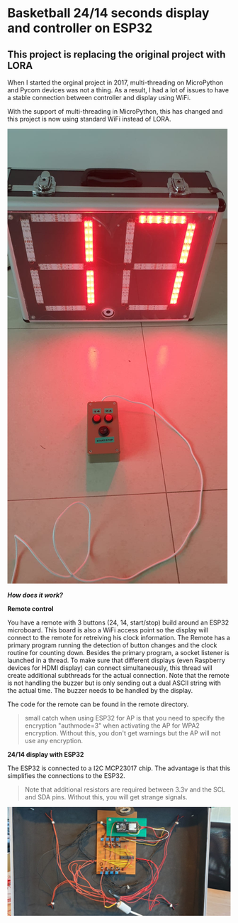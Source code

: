 # Basketball 24/14 seconds display and controller on ESP32

## This project is replacing the original project with LORA
When I started the orginal project in 2017, multi-threading on MicroPython and Pycom devices was not a thing.
As a result, I had a lot of issues to have a stable connection between controller and display using WiFi.

With the support of multi-threading in MicroPython, this has changed and this project is now using standard WiFi instead of LORA.

![Overview](images/shotclock.jpeg)

***How does it work?***

**Remote control**

You have a remote with 3 buttons (24, 14, start/stop) build around an ESP32 microboard.
This board is also a WiFi access point so the display will connect to the remote for retreiving his clock information.
The Remote has a primary program running the detection of button changes and the clock routine for counting down.
Besides the primary program, a socket listener is launched in a thread.  To make sure that different displays (even Raspberry devices for HDMI display) can connect simultaneously, this thread will create additional subthreads for the actual connection. 
Note that the remote is not handling the buzzer but is only sending out a dual ASCII string with the actual time.  The buzzer needs to be handled by the display.

The code for the remote can be found in the remote directory.
> small catch when using ESP32 for AP is that you need to specify the encryption "authmode=3" when activating the AP for WPA2 encryption.  Without this, you don't get warnings but the AP will not use any encryption.

**24/14 display with ESP32**

The ESP32 is connected to a I2C MCP23017 chip.  The advantage is that this simplifies the connections to the ESP32.
> Note that additional resistors are required between 3.3v and the SCL and SDA pins.  Without this, you will get strange signals.

![Overview](images/display.jpeg)
